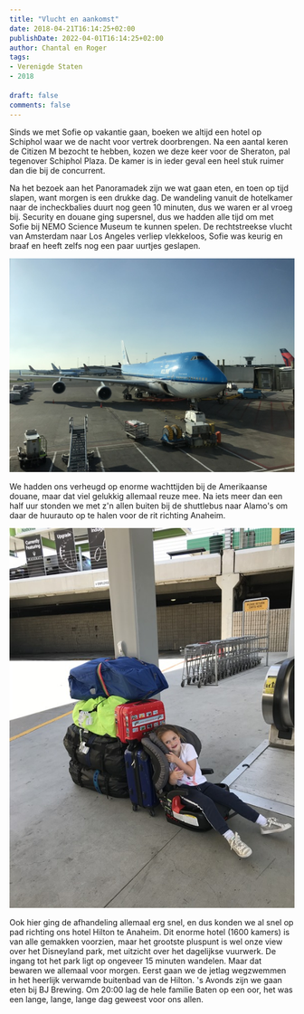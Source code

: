 ```yaml
---
title: "Vlucht en aankomst"
date: 2018-04-21T16:14:25+02:00
publishDate: 2022-04-01T16:14:25+02:00
author: Chantal en Roger
tags:
- Verenigde Staten
- 2018

draft: false
comments: false
---
```


Sinds we met Sofie op vakantie gaan, boeken we altijd een hotel op Schiphol waar we de nacht voor vertrek doorbrengen. Na een aantal keren de Citizen M bezocht te hebben, kozen we deze keer voor de Sheraton, pal tegenover Schiphol Plaza. De kamer is in ieder geval een heel stuk ruimer dan die bij de concurrent.

Na het bezoek aan het Panoramadek zijn we wat gaan eten, en toen op tijd slapen, want morgen is een drukke dag. De wandeling vanuit de hotelkamer naar de incheckbalies duurt nog geen 10 minuten, dus we waren er al vroeg bij. Security en douane ging supersnel, dus we hadden alle tijd om met Sofie bij NEMO Science Museum te kunnen spelen. De rechtstreekse vlucht van Amsterdam naar Los Angeles verliep vlekkeloos, Sofie was keurig en braaf en heeft zelfs nog een paar uurtjes geslapen.

![Schiphol](./images/IMG_3376[4].jpg)

We hadden ons verheugd op enorme wachttijden bij de Amerikaanse douane, maar dat viel gelukkig allemaal reuze mee. Na iets meer dan een half uur stonden we met z'n allen buiten bij de shuttlebus naar Alamo's om daar de huurauto op te halen voor de rit richting Anaheim.

![LAX](./images/IMG_4217[4].jpg)

Ook hier ging de afhandeling allemaal erg snel, en dus konden we al snel op pad richting ons hotel Hilton te Anaheim. Dit enorme hotel (1600 kamers) is van alle gemakken voorzien, maar het grootste pluspunt is wel onze view over het Disneyland park, met uitzicht over het dagelijkse vuurwerk. De ingang tot het park ligt op ongeveer 15 minuten wandelen. Maar dat bewaren we allemaal voor morgen. Eerst gaan we de jetlag wegzwemmen in het heerlijk verwamde buitenbad van de Hilton. 's Avonds zijn we gaan eten bij BJ Brewing. Om 20:00 lag de hele familie Baten op een oor, het was een lange, lange, lange dag geweest voor ons allen.
